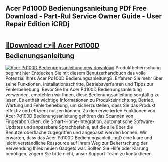 ## Acer Pd100D Bedienungsanleitung PDf Free Download - Part-Rul Service Owner Guide - User Repair Edition iCRDj

# <h2><a href="http://df1abjz.blite.top/?on=Acer+Pd100D+Bedienungsanleitung">🔗Download 👉🔴 Acer Pd100D Bedienungsanleitung</a></h2>

[![Acer Pd100D Bedienungsanleitung new download](https://i.imgur.com/lujVjoI.png)](http://df1abjz.blite.top/?on=Acer+Pd100D+Bedienungsanleitung)
Produktbeherrschung beginnt hier Entdecken Sie mit diesem Benutzerhandbuch das volle Potenzial Ihres Acer Pd100D BedienungsanleitungS. Erfahren Sie mehr über seine Funktionen, Installationsschritte, Betriebsverfahren und Tipps zur Fehlerbehebung. Bevor Sie Ihr Acer Pd100D Bedienungsanleitung verwenden, empfehlen wir Ihnen, diese Bedienungsanleitung sorgfältig zu lesen. Es enthält wichtige Informationen zu Produkteinrichtung, Betrieb, Wartung und Fehlerbehebung, um sicherzustellen, dass Sie das Produkt effektiv und effizient nutzen können. Zu den erweiterten Funktionen von Acer Pd100D Bedienungsanleitung gehören das Scannen von Fingerabdrücken, die Smart-Home-Integration, automatische Software-Updates und anpassbare Sprachbefehle, auf die alle über die Benutzeroberfläche zugegriffen und angepasst werden können. Wir erwarten, dass das Acer Pd100D BedienungsanleitungD eine klare und leicht verständliche Ressource auf Ihrem Weg zur Beherrschung der Verwendung Ihres neuen Gadgets war. Sollten Sie Hilfe oder Klärung benötigen, zögern Sie bitte nicht, unser Support-Team zu kontaktieren.
